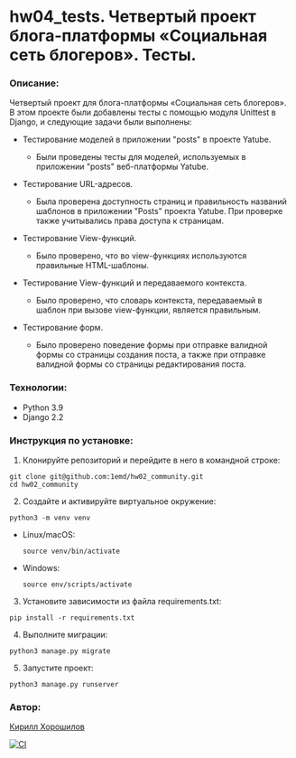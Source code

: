# hw04_tests. Четвертый проект блога-платформы «Социальная сеть блогеров». Тесты.

### Описание:
Четвертый проект для блога-платформы «Социальная сеть блогеров». В этом проекте были добавлены тесты с помощью модуля Unittest в Django, и следующие задачи были выполнены:

- Тестирование моделей в приложении "posts" в проекте Yatube.
  - Были проведены тесты для моделей, используемых в приложении "posts" веб-платформы Yatube.

- Тестирование URL-адресов.
  - Была проверена доступность страниц и правильность названий шаблонов в приложении "Posts" проекта Yatube. При проверке также учитывались права доступа к страницам.

- Тестирование View-функций.
  - Было проверено, что во view-функциях используются правильные HTML-шаблоны.

- Тестирование View-функций и передаваемого контекста.
  - Было проверено, что словарь контекста, передаваемый в шаблон при вызове view-функции, является правильным.

- Тестирование форм.
  - Было проверено поведение формы при отправке валидной формы со страницы создания поста, а также при отправке валидной формы со страницы редактирования поста.

### Технологии:

- Python 3.9
- Django 2.2

### Инструкция по установке:

1. Клонируйте репозиторий и перейдите в него в командной строке:
  ```
  git clone git@github.com:1emd/hw02_community.git
  cd hw02_community
  ```
2. Создайте и активируйте виртуальное окружение:
  ```
  python3 -m venv venv
  ```
- Linux/macOS:

  ```
  source venv/bin/activate
  ```

- Windows:
  ```
  source env/scripts/activate
  ```

3. Установите зависимости из файла requirements.txt:
  ```
  pip install -r requirements.txt
  ```

4. Выполните миграции:
  ```
  python3 manage.py migrate
  ```

5. Запустите проект:
  ```
  python3 manage.py runserver
  ```

### Автор:
[Кирилл Хорошилов](https://github.com/1emd)

[![CI](https://github.com/yandex-praktikum/hw04_tests/actions/workflows/python-app.yml/badge.svg?branch=master)](https://github.com/yandex-praktikum/hw04_tests/actions/workflows/python-app.yml)
